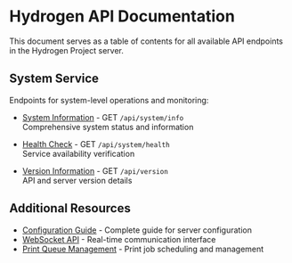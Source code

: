 # Hydrogen API Documentation

This document serves as a table of contents for all available API endpoints in the Hydrogen Project server.

## System Service

Endpoints for system-level operations and monitoring:

- [System Information](./api/system/system_info.md) - GET `/api/system/info`  
  Comprehensive system status and information
  
- [Health Check](./api/system/system_health.md) - GET `/api/system/health`  
  Service availability verification
  
- [Version Information](./api/system/system_version.md) - GET `/api/version`  
  API and server version details

## Additional Resources

- [Configuration Guide](./configuration.md) - Complete guide for server configuration
- [WebSocket API](./web_socket.md) - Real-time communication interface
- [Print Queue Management](./print_queue.md) - Print job scheduling and management